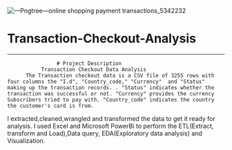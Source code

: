 ![—Pngtree—online shopping payment transactions_5342232](https://user-images.githubusercontent.com/91569726/176081461-8c0e6610-4f24-44ad-b20d-5af3754a6b63.png)
# Transaction-Checkout-Analysis
_______
                    # Project Description
               Transaction Checkout Data Analysis
          The Transaction checkout data is a CSV file of 3255 rows with four columns the "I.d", "Country_code," "Currency"  and "Status" making up the transaction records. . "Status" indicates whether the transaction was successful or not. "Currency" provides the currency Subscribers tried to pay with. "Country_code" indicates the country the customer's card is from.
 I extracted,cleaned,wrangled and transformed the data to get it  ready for analysis. I used Excel and Microsoft PowerBi  to perform the  ETL(Extract, transform and Load),Data query, EDA(Exploratory data analysis) and Visualization.

